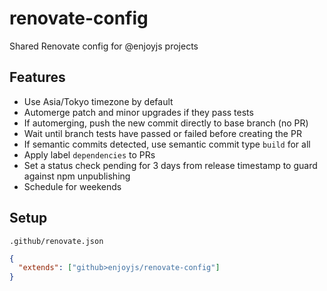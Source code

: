 # renovate-config

Shared Renovate config for @enjoyjs projects

## Features

- Use Asia/Tokyo timezone by default
- Automerge patch and minor upgrades if they pass tests
- If automerging, push the new commit directly to base branch (no PR)
- Wait until branch tests have passed or failed before creating the PR
- If semantic commits detected, use semantic commit type `build` for all
- Apply label `dependencies` to PRs
- Set a status check pending for 3 days from release timestamp to guard against npm unpublishing
- Schedule for weekends

## Setup

`.github/renovate.json`

```json
{
  "extends": ["github>enjoyjs/renovate-config"]
}
```
